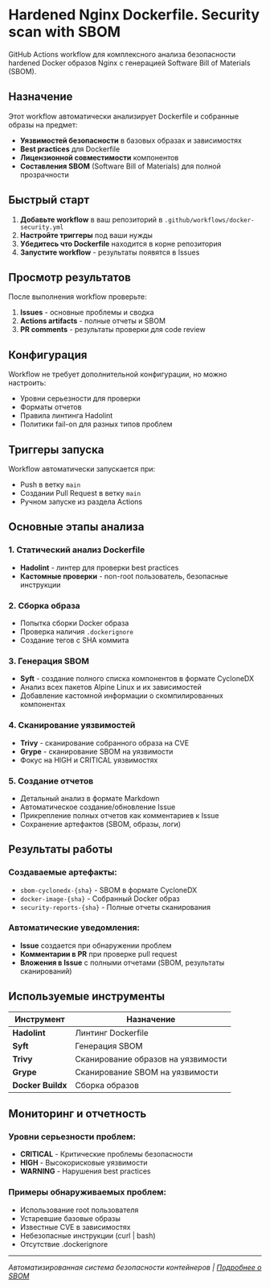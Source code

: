 # Hardened Nginx Dockerfile. Security scan with SBOM

GitHub Actions workflow для комплексного анализа безопасности hardened Docker образов Nginx с генерацией Software Bill of Materials (SBOM).

## Назначение

Этот workflow автоматически анализирует Dockerfile и собранные образы на предмет:
- **Уязвимостей безопасности** в базовых образах и зависимостях
- **Best practices** для Dockerfile
- **Лицензионной совместимости** компонентов
- **Составления SBOM** (Software Bill of Materials) для полной прозрачности

## Быстрый старт

1. **Добавьте workflow** в ваш репозиторий в `.github/workflows/docker-security.yml`
2. **Настройте триггеры** под ваши нужды
3. **Убедитесь что Dockerfile** находится в корне репозитория
4. **Запустите workflow** - результаты появятся в Issues

## Просмотр результатов

После выполнения workflow проверьте:
1. **Issues** - основные проблемы и сводка
2. **Actions artifacts** - полные отчеты и SBOM
3. **PR comments** - результаты проверки для code review

## Конфигурация

Workflow не требует дополнительной конфигурации, но можно настроить:
- Уровни серьезности для проверки
- Форматы отчетов
- Правила линтинга Hadolint
- Политики fail-on для разных типов проблем

## Триггеры запуска

Workflow автоматически запускается при:
- Push в ветку `main`
- Создании Pull Request в ветку `main`
- Ручном запуске из раздела Actions

## Основные этапы анализа

### 1. **Статический анализ Dockerfile**
- **Hadolint** - линтер для проверки best practices
- **Кастомные проверки** - non-root пользователь, безопасные инструкции

### 2. **Сборка образа**
- Попытка сборки Docker образа
- Проверка наличия `.dockerignore`
- Создание тегов с SHA коммита

### 3. **Генерация SBOM**
- **Syft** - создание полного списка компонентов в формате CycloneDX
- Анализ всех пакетов Alpine Linux и их зависимостей
- Добавление кастомной информации о скомпилированных компонентах

### 4. **Сканирование уязвимостей**
- **Trivy** - сканирование собранного образа на CVE
- **Grype** - сканирование SBOM на уязвимости
- Фокус на HIGH и CRITICAL уязвимостях

### 5. **Создание отчетов**
- Детальный анализ в формате Markdown
- Автоматическое создание/обновление Issue
- Прикрепление полных отчетов как комментариев к Issue
- Сохранение артефактов (SBOM, образы, логи)

## Результаты работы

### Создаваемые артефакты:
- `sbom-cyclonedx-{sha}` - SBOM в формате CycloneDX
- `docker-image-{sha}` - Собранный Docker образ
- `security-reports-{sha}` - Полные отчеты сканирования

### Автоматические уведомления:
- **Issue** создается при обнаружении проблем
- **Комментарии в PR** при проверке pull request
- **Вложения в Issue** с полными отчетами (SBOM, результаты сканирований)

## Используемые инструменты

| Инструмент | Назначение |
|------------|------------|
| **Hadolint** | Линтинг Dockerfile |
| **Syft** | Генерация SBOM |
| **Trivy** | Сканирование образов на уязвимости |
| **Grype** | Сканирование SBOM на уязвимости |
| **Docker Buildx** | Сборка образов |

## Мониторинг и отчетность

### Уровни серьезности проблем:
- **CRITICAL** - Критические проблемы безопасности
- **HIGH** - Высокорисковые уязвимости  
- **WARNING** - Нарушения best practices

### Примеры обнаруживаемых проблем:
- Использование root пользователя
- Устаревшие базовые образы
- Известные CVE в зависимостях
- Небезопасные инструкции (curl | bash)
- Отсутствие .dockerignore


---

*Автоматизированная система безопасности контейнеров | [Подробнее о SBOM](https://cyclonedx.org/)*
